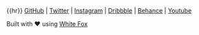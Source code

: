 {{hr}}
[GitHub](https://github.com/stihilus/) | [Twitter](https://x.com/lomzart) | [Instagram](https://www.instagram.com/lomzart/) | [Dribbble](https://dribbble.com/lomzart) | [Behance](https://www.behance.net/lomzart) | [Youtube](https://www.youtube.com/@lomzart)

Built with ❤️ using [White Fox](https://github.com/stihilus/whiteFox-simple-static-site-generator)